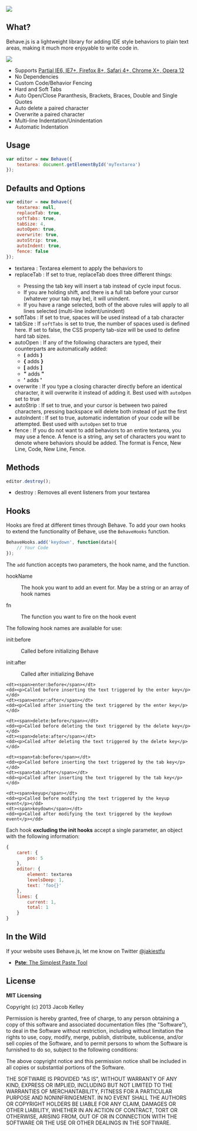 <a href="http://jakiestfu.github.com/Behave.js/"><img src="https://raw.github.com/jakiestfu/Behave.js/gh-pages/assets/hero.png"></a>

## What?
Behave.js is a lightweight library for adding IDE style behaviors to plain text areas, making it much more enjoyable to write code in.

<img src="http://i.imgur.com/cAwUx9v.gif">

* Supports <a href="http://www.youtube.com/watch?v=F1lJFlB-89Q" target="_blank">Partial IE6, IE7+, Firefox 8+, Safari 4+, Chrome X+, Opera 12</a>
* No Dependencies
* Custom Code/Behavior Fencing
* Hard and Soft Tabs
* Auto Open/Close Paranthesis, Brackets, Braces, Double and Single Quotes
* Auto delete a paired character
* Overwrite a paired character
* Multi-line Indentation/Unindentation
* Automatic Indentation

## Usage
```javascript
var editor = new Behave({
    textarea: document.getElementById('myTextarea')
});
```

## Defaults and Options
```javascript
var editor = new Behave({
    textarea: null,
    replaceTab: true,
    softTabs: true,
    tabSize: 4,
    autoOpen: true,
    overwrite: true,
    autoStrip: true,
    autoIndent: true,
    fence: false
});
```
<ul>
  <li>
    textarea : Textarea element to apply the behaviors to
  </li>
  <li>
    replaceTab : If set to true, replaceTab does three different things:</p>
<ul>
<li>Pressing the tab key will insert a tab instead of cycle input focus.</li>
<li>If you are holding shift, and there is a full tab before your cursor (whatever your tab may be), it will unindent.</li>
<li>If you have a range selected, both of the above rules will apply to all lines selected (multi-line indent/unindent)</li>
</ul>

  </li>
  <li>
    softTabs : If set to true, spaces will be used instead of a tab character
  </li>
  <li>
    tabSize : If <code>softTabs</code> is set to true, the number of spaces used is defined here. If set to false, the CSS property tab-size will be used to define hard tab sizes.
  </li>
  <li>
    autoOpen : If any of the following characters are typed, their counterparts are automatically added:  
    <ul>
    	<li><b>(</b> adds <b>)</b></li>
  		<li><b>{</b> adds <b>}</b></li>
  		<li><b>[</b> adds <b>]</b></li>
  		<li><b>"</b> adds <b>"</b></li>
  		<li><b>'</b> adds <b>'</b></li>
  	</ul>
  </li>
  <li>
    overwrite : If you type a closing character directly before an identical character, it will overwrite it instead of adding it. Best used with <code>autoOpen</code> set to true 
  </li>
  <li>
    autoStrip : If set to true, and your cursor is between two paired characters, pressing backspace will delete both instead of just the first 
  </li>
  <li>
    autoIndent : If set to true, automatic indentation of your code will be attempted. Best used with <code>autoOpen</code> set to true 
  </li>
  <li>
    fence : If you do not want to add behaviors to an entire textarea, you may use a fence. A fence is a string, any set of characters you want to denote where behaviors should be added. The format is Fence, New Line, Code, New Line, Fence.
  </li>
</ul>


## Methods
```javascript
editor.destroy();
```
<ul>
  <li>destroy : Removes all event listeners from your textarea</li>
</ul>


## Hooks
Hooks are fired at different times through Behave. To add your own hooks to extend the functionality of Behave, use the `BehaveHooks` function.
```javascript
BehaveHooks.add('keydown', function(data){
    // Your Code
});
```
The `add` function accepts two parameters, the hook name, and the function.
<dl class="params">
	<dt><span>hookName</span></dt>
	<dd><p>The hook you want to add an event for. May be a string or an array of hook names</p></dd>
	<dt><span>fn</span></dt>
	<dd><p>The function you want to fire on the hook event</p></dd>
</dl>

The following hook names are available for use:

<dl class="params">
	<dt><span>init:before</span></dt>
	<dd><p>Called before initializing Behave</p></dd>
	<dt><span>init:after</span></dt>
	<dd><p>Called after initializing Behave</p></dd>
	
	<dt><span>enter:before</span></dt>
	<dd><p>Called before inserting the text triggered by the enter key</p></dd>
	<dt><span>enter:after</span></dt>
	<dd><p>Called after inserting the text triggered by the enter key</p></dd>
	
	<dt><span>delete:before</span></dt>
	<dd><p>Called before deleting the text triggered by the delete key</p></dd>
	<dt><span>delete:after</span></dt>
	<dd><p>Called after deleting the text triggered by the delete key</p></dd>
	
	<dt><span>tab:before</span></dt>
	<dd><p>Called before inserting the text triggered by the tab key</p></dd>
	<dt><span>tab:after</span></dt>
	<dd><p>Called after inserting the text triggered by the tab key</p></dd>
	
	<dt><span>keyup</span></dt>
	<dd><p>Called before modifying the text triggered by the keyup event</p></dd>
	<dt><span>keydown</span></dt>
	<dd><p>Called after modifying the text triggered by the keydown event</p></dd>
</dl>
				
Each hook <b>excluding the init hooks</b> accept a single parameter, an object with the following information:
```javascript
{
    caret: {
	    pos: 5
    },
    editor: {
	    element: textarea
	    levelsDeep: 1,
	    text: 'foo{}'
    },
    lines: {
	    current: 1,
	    total: 1
    }
}
```

## In the Wild
If your website uses Behave.js, let me know on Twitter [@jakiestfu](http://twitter.com/jakiestfu)

* [**Pste**: The Simplest Paste Tool](http://pste.co/)

## License 
**MIT Licensing**
	<p>Copyright (c) 2013 Jacob Kelley</p>
	<p>Permission is hereby granted, free of charge, to any person obtaining a copy of this software and associated documentation files (the "Software"), to deal in the Software without restriction, including without limitation the rights to use, copy, modify, merge, publish, distribute, sublicense, and/or sell copies of the Software, and to permit persons to whom the Software is furnished to do so, subject to the following conditions:</p>
	<p>The above copyright notice and this permission notice shall be included in all copies or substantial portions of the Software.</p>
	<p>THE SOFTWARE IS PROVIDED "AS IS", WITHOUT WARRANTY OF ANY KIND, EXPRESS OR IMPLIED, INCLUDING BUT NOT LIMITED TO THE WARRANTIES OF MERCHANTABILITY, FITNESS FOR A PARTICULAR PURPOSE AND NONINFRINGEMENT. IN NO EVENT SHALL THE AUTHORS OR COPYRIGHT HOLDERS BE LIABLE FOR ANY CLAIM, DAMAGES OR OTHER LIABILITY, WHETHER IN AN ACTION OF CONTRACT, TORT OR OTHERWISE, ARISING FROM, OUT OF OR IN CONNECTION WITH THE SOFTWARE OR THE USE OR OTHER DEALINGS IN THE SOFTWARE.</p>
</div>

